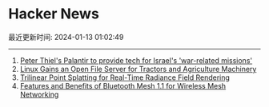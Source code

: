# Hacker News

最近更新时间: 2024-01-13 01:02:49

--- 
1. [Peter Thiel's Palantir to provide tech for Israel's 'war-related missions'](https://www.bloomberg.com/news/articles/2024-01-12/palantir-israel-agree-to-strategic-partnership-for-battle-tech) 
2. [Linux Gains an Open File Server for Tractors and Agriculture Machinery](https://www.phoronix.com/news/Open-ISOBUS-File-Server) 
3. [Trilinear Point Splatting for Real-Time Radiance Field Rendering](https://lfranke.github.io/trips/) 
4. [Features and Benefits of Bluetooth Mesh 1.1 for Wireless Mesh Networking](https://www.bluetooth.com/bluetooth-resources/features-benefits-bluetooth-mesh/) 
